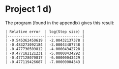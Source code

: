 # Project 1 d)
The program (found in the appendix) gives this result:

    | Relative error  | log(Step size) |
    |-----------------|----------------|
    | -0.545362450619 | -2.00432137378 |
    | -0.483273092184 | -3.00043407748 |
    | -0.477730509812 | -4.00004342728 |
    | -0.477182121231 | -5.00000434292 |
    | -0.477128070817 | -6.00000043429 |
    | -0.477119426687 | -7.00000004343 |
